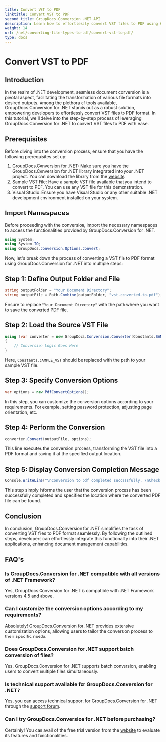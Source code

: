 ```yaml
---
title: Convert VST to PDF
linktitle: Convert VST to PDF
second_title: GroupDocs.Conversion .NET API
description: Learn how to effortlessly convert VST files to PDF using GroupDocs.Conversion for .NET. Enhance your document management capabilities.
weight: 14
url: /net/converting-file-types-to-pdf/convert-vst-to-pdf/
type: docs
---
```

# Convert VST to PDF

## Introduction
In the realm of .NET development, seamless document conversion is a pivotal aspect, facilitating the transformation of various file formats into desired outputs. Among the plethora of tools available, GroupDocs.Conversion for .NET stands out as a robust solution, empowering developers to effortlessly convert VST files to PDF format. In this tutorial, we'll delve into the step-by-step process of leveraging GroupDocs.Conversion for .NET to convert VST files to PDF with ease.
## Prerequisites
Before diving into the conversion process, ensure that you have the following prerequisites set up:
1. GroupDocs.Conversion for .NET: Make sure you have the GroupDocs.Conversion for .NET library integrated into your .NET project. You can download the library from the [website](https://releases.groupdocs.com/conversion/net/).
2. Sample VST File: Have a sample VST file available that you intend to convert to PDF. You can use any VST file for this demonstration.
3. Visual Studio: Ensure you have Visual Studio or any other suitable .NET development environment installed on your system.

## Import Namespaces
Before proceeding with the conversion, import the necessary namespaces to access the functionalities provided by GroupDocs.Conversion for .NET.

```csharp
using System;
using System.IO;
using GroupDocs.Conversion.Options.Convert;
```

Now, let's break down the process of converting a VST file to PDF format using GroupDocs.Conversion for .NET into multiple steps:
## Step 1: Define Output Folder and File
```csharp
string outputFolder = "Your Document Directory";
string outputFile = Path.Combine(outputFolder, "vst-converted-to.pdf");
```
Ensure to replace `"Your Document Directory"` with the path where you want to save the converted PDF file.
## Step 2: Load the Source VST File
```csharp
using (var converter = new GroupDocs.Conversion.Converter(Constants.SAMPLE_VST))
{
    // Conversion Logic Goes Here
}
```
Here, `Constants.SAMPLE_VST` should be replaced with the path to your sample VST file.
## Step 3: Specify Conversion Options
```csharp
var options = new PdfConvertOptions();
```
In this step, you can customize the conversion options according to your requirements. For example, setting password protection, adjusting page orientation, etc.
## Step 4: Perform the Conversion
```csharp
converter.Convert(outputFile, options);
```
This line executes the conversion process, transforming the VST file into a PDF format and saving it at the specified output location.
## Step 5: Display Conversion Completion Message
```csharp
Console.WriteLine("\nConversion to pdf completed successfully. \nCheck output in {0}", outputFolder);
```
This step simply informs the user that the conversion process has been successfully completed and specifies the location where the converted PDF file can be found.

## Conclusion
In conclusion, GroupDocs.Conversion for .NET simplifies the task of converting VST files to PDF format seamlessly. By following the outlined steps, developers can effortlessly integrate this functionality into their .NET applications, enhancing document management capabilities.
## FAQ's
### Is GroupDocs.Conversion for .NET compatible with all versions of .NET Framework?
Yes, GroupDocs.Conversion for .NET is compatible with .NET Framework versions 4.5 and above.
### Can I customize the conversion options according to my requirements?
Absolutely! GroupDocs.Conversion for .NET provides extensive customization options, allowing users to tailor the conversion process to their specific needs.
### Does GroupDocs.Conversion for .NET support batch conversion of files?
Yes, GroupDocs.Conversion for .NET supports batch conversion, enabling users to convert multiple files simultaneously.
### Is technical support available for GroupDocs.Conversion for .NET?
Yes, you can access technical support for GroupDocs.Conversion for .NET through the [support forum](https://forum.groupdocs.com/c/conversion/11).
### Can I try GroupDocs.Conversion for .NET before purchasing?
Certainly! You can avail of the free trial version from the [website](https://releases.groupdocs.com/) to evaluate its features and functionalities.
